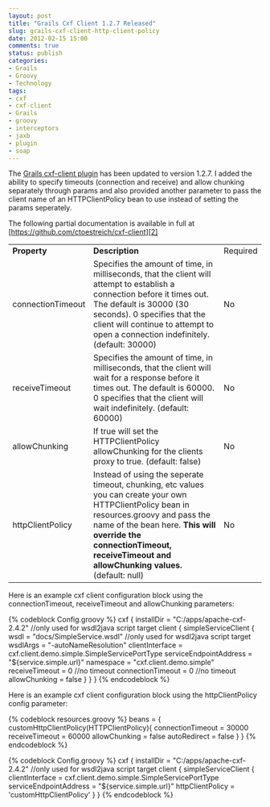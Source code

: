 ```yaml
---
layout: post
title: "Grails Cxf Client 1.2.7 Released"
slug: grails-cxf-client-http-client-policy
date: 2012-02-15 15:00
comments: true
status: publish
categories: 
- Grails
- Groovy
- Technology
tags: 
- cxf
- cxf-client
- Grails
- groovy
- interceptors
- jaxb
- plugin
- soap
---
```

The [Grails cxf-client plugin][1] has been updated to version 1.2.7.  I added the ability to specify timeouts (connection and receive) and allow chunking separately through params and also provided another parameter to pass the client name of an HTTPClientPolicy bean to use instead of setting the params seperately.

<!-- more -->

The following partial documentation is available in full at [https://github.com/ctoestreich/cxf-client][2]

<table style="border:1px !important">
<tr><td><b>Property</b></td><td><b>Description</b></td><td>Required</b></td></tr>
<tr><td>connectionTimeout</td><td>Specifies the amount of time, in milliseconds, that the client will attempt to establish a connection before it times out. The default is 30000 (30 seconds). 0 specifies that the client will continue to attempt to open a connection indefinitely. (default: 30000)</td><td>No</td></tr>
<tr><td>receiveTimeout</td><td>Specifies the amount of time, in milliseconds, that the client will wait for a response before it times out. The default is 60000. 0 specifies that the client will wait indefinitely. (default: 60000)</td><td>No</td></tr>
<tr><td>allowChunking</td><td>If true will set the HTTPClientPolicy allowChunking for the clients proxy to true. (default: false)</td><td>No</td></tr>
<tr><td>httpClientPolicy</td><td>Instead of using the seperate timeout, chunking, etc values you can create your own HTTPClientPolicy bean in resources.groovy and pass the name of the bean here. <B>This will override the connectionTimeout, receiveTimeout and allowChunking values.</b> (default: null)</td><td>No</td></tr>
</table>

Here is an example cxf client configuration block using the connectionTimeout, receiveTimeout and allowChunking parameters:

{% codeblock Config.groovy %}
cxf {
    installDir = "C:/apps/apache-cxf-2.4.2" //only used for wsdl2java script target
    client {
        simpleServiceClient {
            wsdl = "docs/SimpleService.wsdl" //only used for wsdl2java script target
            wsdlArgs = "-autoNameResolution"
            clientInterface = cxf.client.demo.simple.SimpleServicePortType
            serviceEndpointAddress = "${service.simple.url}"
            namespace = "cxf.client.demo.simple"
            receiveTimeout = 0 //no timeout
            connectionTimeout = 0 //no timeout
            allowChunking = false
        }
    }
}
{% endcodeblock %}

Here is an example cxf client configuration block using the httpClientPolicy config parameter:

{% codeblock resources.groovy %}
beans = {
    customHttpClientPolicy(HTTPClientPolicy){
        connectionTimeout = 30000
        receiveTimeout = 60000
        allowChunking = false
        autoRedirect = false
    }
}
{% endcodeblock %}

{% codeblock Config.groovy %}
cxf {
    installDir = "C:/apps/apache-cxf-2.4.2" //only used for wsdl2java script target
    client {
        simpleServiceClient {
            clientInterface = cxf.client.demo.simple.SimpleServicePortType
            serviceEndpointAddress = "${service.simple.url}"
            httpClientPolicy = 'customHttpClientPolicy'
        }
}
{% endcodeblock %}

   [1]: http://www.grails.org/plugin/cxf-client (Grails Cxf Client Plugin)

   [2]: https://github.com/ctoestreich/cxf-client